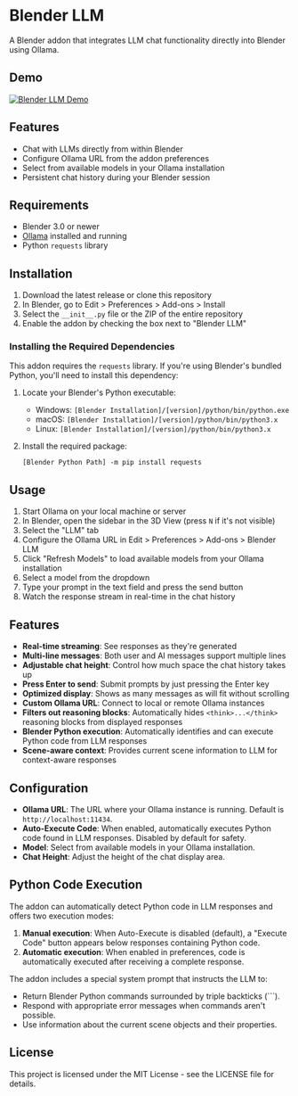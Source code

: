 # Blender LLM

A Blender addon that integrates LLM chat functionality directly into Blender using Ollama.

## Demo

[![Blender LLM Demo](https://img.youtube.com/vi/uvdLHjl3L4Y/0.jpg)](https://youtu.be/uvdLHjl3L4Y)

## Features

- Chat with LLMs directly from within Blender
- Configure Ollama URL from the addon preferences
- Select from available models in your Ollama installation
- Persistent chat history during your Blender session

## Requirements

- Blender 3.0 or newer
- [Ollama](https://ollama.ai/) installed and running
- Python `requests` library

## Installation

1. Download the latest release or clone this repository
2. In Blender, go to Edit > Preferences > Add-ons > Install
3. Select the `__init__.py` file or the ZIP of the entire repository
4. Enable the addon by checking the box next to "Blender LLM"

### Installing the Required Dependencies

This addon requires the `requests` library. If you're using Blender's bundled Python, you'll need to install this dependency:

1. Locate your Blender's Python executable:
   - Windows: `[Blender Installation]/[version]/python/bin/python.exe`
   - macOS: `[Blender Installation]/[version]/python/bin/python3.x`
   - Linux: `[Blender Installation]/[version]/python/bin/python3.x`

2. Install the required package:
   ```
   [Blender Python Path] -m pip install requests
   ```

## Usage

1. Start Ollama on your local machine or server
2. In Blender, open the sidebar in the 3D View (press `N` if it's not visible)
3. Select the "LLM" tab
4. Configure the Ollama URL in Edit > Preferences > Add-ons > Blender LLM
5. Click "Refresh Models" to load available models from your Ollama installation
6. Select a model from the dropdown
7. Type your prompt in the text field and press the send button
8. Watch the response stream in real-time in the chat history

## Features

- **Real-time streaming**: See responses as they're generated
- **Multi-line messages**: Both user and AI messages support multiple lines
- **Adjustable chat height**: Control how much space the chat history takes up
- **Press Enter to send**: Submit prompts by just pressing the Enter key
- **Optimized display**: Shows as many messages as will fit without scrolling
- **Custom Ollama URL**: Connect to local or remote Ollama instances
- **Filters out reasoning blocks**: Automatically hides `<think>...</think>` reasoning blocks from displayed responses
- **Blender Python execution**: Automatically identifies and can execute Python code from LLM responses
- **Scene-aware context**: Provides current scene information to LLM for context-aware responses

## Configuration

- **Ollama URL**: The URL where your Ollama instance is running. Default is `http://localhost:11434`.
- **Auto-Execute Code**: When enabled, automatically executes Python code found in LLM responses. Disabled by default for safety.
- **Model**: Select from available models in your Ollama installation.
- **Chat Height**: Adjust the height of the chat display area.

## Python Code Execution

The addon can automatically detect Python code in LLM responses and offers two execution modes:

1. **Manual execution**: When Auto-Execute is disabled (default), a "Execute Code" button appears below responses containing Python code.
2. **Automatic execution**: When enabled in preferences, code is automatically executed after receiving a complete response.

The addon includes a special system prompt that instructs the LLM to:
- Return Blender Python commands surrounded by triple backticks (```).
- Respond with appropriate error messages when commands aren't possible.
- Use information about the current scene objects and their properties.

## License

This project is licensed under the MIT License - see the LICENSE file for details.